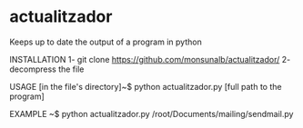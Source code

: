 # actualitzador
Keeps up to date the output of a program in python

INSTALLATION
1- git clone https://github.com/monsunalb/actualitzador/
2- decompress the file

USAGE
[in the file's directory]~$ python actualitzador.py [full path to the program]

EXAMPLE
~$ python actualitzador.py /root/Documents/mailing/sendmail.py
